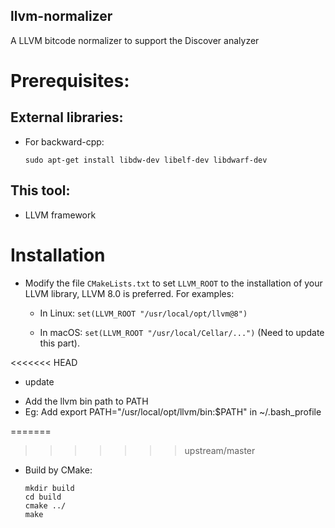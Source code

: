llvm-normalizer
--------------------------------

A LLVM bitcode normalizer to support the Discover analyzer

# Prerequisites:

## External libraries:

- For backward-cpp:

  ```
  sudo apt-get install libdw-dev libelf-dev libdwarf-dev
  ```

## This tool:

- LLVM framework


# Installation

- Modify the file `CMakeLists.txt` to set `LLVM_ROOT` to the installation of
  your LLVM library, LLVM 8.0 is preferred. For examples:

  + In Linux: `set(LLVM_ROOT "/usr/local/opt/llvm@8")`

  + In macOS: `set(LLVM_ROOT "/usr/local/Cellar/...")` (Need to update this
    part).

<<<<<<< HEAD

- update 
 + Add the llvm bin path to PATH
 + Eg: Add export PATH="/usr/local/opt/llvm/bin:$PATH" in  ~/.bash_profile

=======
>>>>>>> upstream/master
- Build by CMake:

  ```
  mkdir build
  cd build
  cmake ../
  make
  ```
